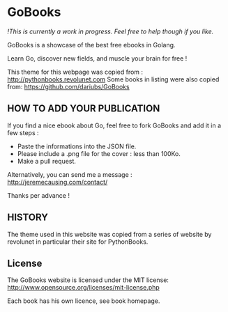 # GoBooks

*!This is currently a work in progress. Feel free to help though if you like.*

GoBooks is a showcase of the best free ebooks in Golang.

Learn Go, discover new fields, and muscle your brain for free !


This theme for this webpage was copied from : http://pythonbooks.revolunet.com
Some books in listing were also copied from: https://github.com/dariubs/GoBooks

## HOW TO ADD YOUR PUBLICATION

If you find a nice ebook about Go, feel free to fork GoBooks and add it in a few steps :

- Paste the informations into the JSON file.
- Please include a .png file for the cover : less than 100Ko.
- Make a pull request.


Alternatively, you can send me a message : http://jeremecausing.com/contact/

Thanks per advance !


## HISTORY

The theme used in this website was copied from a series of website by revolunet in particular their site for PythonBooks. 


## License

The GoBooks website is licensed under the MIT license: http://www.opensource.org/licenses/mit-license.php

Each book has his own licence, see book homepage.
